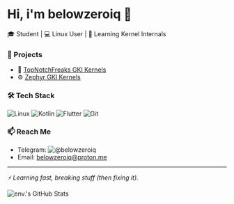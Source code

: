 # Hi, i'm belowzeroiq 👋

🎓 Student | 💻 Linux User | 🧠 Learning Kernel Internals

### 🚀 Projects
- 🔧 [TopNotchFreaks GKI Kernels](https://github.com/topnotchfreaks/kernel_msm-5.15)
- ⚙️ [Zephyr GKI Kernels](https://github.com/topnotchfreaks/kernel_msm-5.15/releases/ZEPHYR-1.0)

### 🛠 Tech Stack
![Linux](https://img.shields.io/badge/Linux-black?style=flat&logo=linux)
![Kotlin](https://img.shields.io/badge/Kotlin-blue?style=flat&logo=kotlin)
![Flutter](https://img.shields.io/badge/Flutter-blue?style=flat&logo=flutter)
![Git](https://img.shields.io/badge/Git-orange?style=flat&logo=git)

### 📫 Reach Me
- Telegram: ![@belowzeroiq](https://t.me/belowzeroiq)
- Email: belowzeroiq@proton.me

---

_⚡ Learning fast, breaking stuff (then fixing it)._  

![env.'s GitHub Stats](https://github-readme-stats.vercel.app/api?username=belowzeroiq&show_icons=true&theme=tokyonight)

